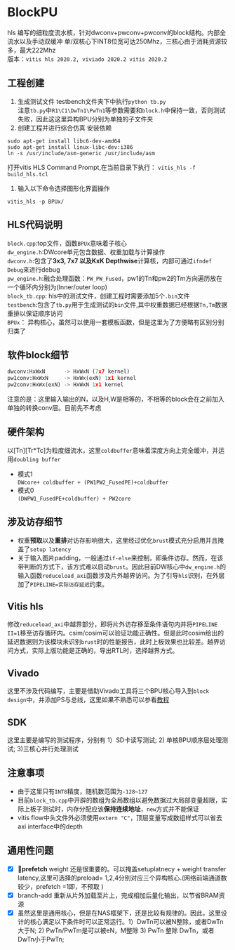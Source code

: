 # BlockPU
hls 编写的细粒度流水核，针对dwconv+pwconv+pwconv的block结构。内部全流水以及手动双缓冲
单/双核心下INT8位宽可达250Mhz，三核心由于消耗资源较多，最大222Mhz      
版本：```vitis hls 2020.2, viviado 2020.2 vitis 2020.2```  

## 工程创建
1. 生成测试文件
testbench文件夹下中执行```python tb.py```  
注意```tb.py```中```R1\C1\DwTn1\PwTn1```等参数需要和```block.h```中保持一致，否则测试失败，因此这这里异构BPU分别为单独的子文件夹     
2. 创建工程并进行综合仿真
安装依赖
```
sudo apt-get install libc6-dev-amd64
sudo apt-get install linux-libc-dev:i386
ln -s /usr/include/asm-generic /usr/include/asm
```
打开vitis HLS Command Prompt,在当前目录下执行：
```vitis_hls -f build_hls.tcl``` 

1. 输入以下命令选择图形化界面操作

```vitis_hls -p BPUx/```

## HLS代码说明
``block.cpp``:top文件，函数``BPUx``意味着子核心      
```dw_engine.h```:DWcore单元包含数据、权重加载与计算操作  
```dwconv.h```:包含了**3x3, 7x7 以及KxK Depthwise**计算核，内部可通过```ifndef Debug```来进行debug  
```pw_engine.h```:融合处理函数：```PW_PW_Fused```，pw1的Tn和pw2的Tm方向遍历放在一个循环内分别为(Inner/outer loop)    
```block_tb.cpp```: hls中的测试文件，创建工程时需要添加5个```.bin```文件    
```testbench```:包含了```tb.py```用于生成测试的```bin```文件,其中权重数据已经根据```Tn,Tm```数据重排以保证顺序访问      
```BPUx```： 异构核心，虽然可以使用一套模板函数，但是这里为了方便略有区别分别归类了          
## 软件block细节
```python
dwconv:HxWxN      -> HxWxN (7x7 kernel)
pw1conv:HxWxN     -> HxWx(exN) 1x1 kernel
pw2conv:HxWx(exN) -> HxWxN 1x1 kernel
```
注意的是：这里输入输出的N，以及H,W是相等的，不相等的block会在之前加入单独的转换conv层。目前先不考虑

## 硬件架构
以[Tn][Tr*Tc]为粒度细流水，这里```coldbuffer```意味着深度方向上完全缓冲，并运用```doubling buffer```  
- 模式1  
```DWcore+ coldbuffer + (PW1PW2_FusedPE)+coldbuffer```
- 模式0  
```(DWPW1_FusedPE+coldbuffer) + PW2core```
## 涉及访存细节
- 权重**预取**以及**重排**对访存影响很大，这里经过优化```brust```模式充分启用并且掩盖了```setup latency```
- 关于输入图片padding，一般通过```if-else```来控制，即条件访存。然而，在该带判断的方式下，该方式难以启动```brust```。因此目前DW核心中```dw_engine.h```的输入函数```reduceload_axi```函数涉及片外越界访问。为了引导```hls```识别，在外层加了```PIPELINE=实际访存延迟```约束。
## Vitis hls
修改```reduceload_axi```中越界部分，即将片外访存移至条件语句内并将```PIPELINE II=1```移至访存循环内。csim/cosim可以验证功能正确性。但是此时cosim给出的延迟数据则为该模块未识别```brust```时的性能报告，此时上板效果也比较差。越界访问方式，实际上版功能是正确的，导出RTL时，选择越界方式。
## Vivado
这里不涉及代码编写，主要是借助Vivado工具将三个BPU核心导入到```block design```中，并添加PS与总线，这里如果不熟悉可以参看[教程](https://github.com/louvinci/HLStoFPGA)
## SDK
这里主要是编写的测试程序，分别有 1）SD卡读写测试; 2) 单核BPU顺序层处理测试; 3)三核心并行处理测试  
## 注意事项
- 由于这里只有```INT8```精度，随机数范围为```-128~127```    
- 目前```block_tb.cpp```中开辟的数组为全局数组以避免数据过大局部变量超限，实际上板子测试时，内存分配应该**保持连续地址**，```new```方式并不能保证
- vitis flow中头文件外必须使用```extern "C"```，顶层变量写成数组样式可以省去axi interface中的depth

## 通用性问题
- [x] :rocket:**prefetch** weight 还是很重要的。可以掩盖setuplatnecy + weight transfer latency,这里可选择的preload= 1,2,4分别对应三个异构核心.(网络前端通道数较少，prefetch =1即，不预取 )
- [x] branch-add 重新从片外加载至片上，完成相加后量化输出，以节省BRAM资源  
- [x] 虽然这里是通用核心，但是在NAS框架下，还是比较有规律的。因此，这里设计的核心满足以下条件时可以正常运行。1）DwTn可以被N整除，或者DwTn大于N; 2) PwTn/PwTm是可以被eN，M整除 3) PwTn 整除 DwTn，或者DwTn小于PwTn; 

